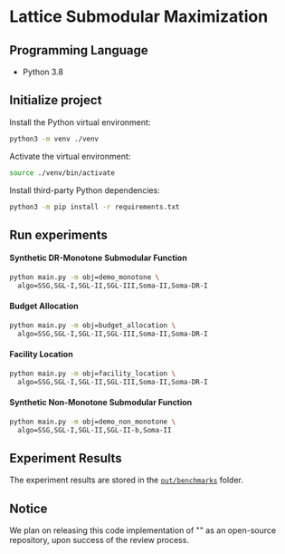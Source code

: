 # Lattice Submodular Maximization

## Programming Language

- Python 3.8

## Initialize project

Install the Python virtual environment:

```bash
python3 -m venv ./venv
```

Activate the virtual environment:

```bash
source ./venv/bin/activate
```

Install third-party Python dependencies:

```bash
python3 -m pip install -r requirements.txt
```

## Run experiments

#### Synthetic DR-Monotone Submodular Function

```bash
python main.py -m obj=demo_monotone \
  algo=SSG,SGL-I,SGL-II,SGL-III,Soma-II,Soma-DR-I
```

#### Budget Allocation

```bash
python main.py -m obj=budget_allocation \
  algo=SSG,SGL-I,SGL-II,SGL-III,Soma-II,Soma-DR-I
```

#### Facility Location

```bash
python main.py -m obj=facility_location \
  algo=SSG,SGL-I,SGL-II,SGL-III,Soma-II,Soma-DR-I
```

#### Synthetic Non-Monotone Submodular Function

```bash
python main.py -m obj=demo_non_monotone \
  algo=SSG,SGL-I,SGL-II,SGL-II-b,Soma-II
```

## Experiment Results

The experiment results are stored in the [`out/benchmarks`](out/benchmarks) folder.

## Notice

We plan on releasing this code implementation of "" as an open-source repository, upon success of the review process.
